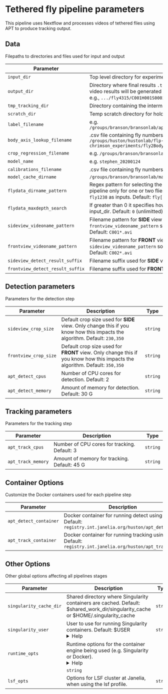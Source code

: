 # Tethered fly pipeline parameters

This pipeline uses Nextflow and processes videos of tethered flies using APT to produce tracking output.

## Data

Filepaths to directories and files used for input and output

| Parameter | Description | Type |
|-----------|-----------|-----------|
| `input_dir` | Top level directory for experiment containing all individual fly subdirectories | `string` |
| `output_dir` | Directory where final results `.trk`, `_3dres.mat` will be generated. The per fly and per video results will be generated in the corresponding subfolders as found in the input, e.g., `.../fly4315/C001H001S0002/C001H001S0002_c.trk` | `string` |
| `tmp_tracking_dir` | Directory containing the intermediate results generated during the `detect` step | `string` |
| `scratch_dir` | Temp scratch directory for holding results before moving them to final destination | `string` |
| `label_filename` | e.g. `/groups/branson/bransonlab/apt/experiments/data/sh_trn5017_20200121_stripped.lbl` | `string` |
| `body_axis_lookup_filename` | .csv file containing fly numbers with the corresponding body axis .lbl files e.g. `/groups/huston/hustonlab/flp-chrimson_experiments/fly2BodyAxis_lookupTable_Ben.csv` | `string` |
| `crop_regression_filename` | e.g. `/groups/branson/bransonlab/mayank/stephen_copy/crop_regression_params.mat` | `string` |
| `model_name` | e.g. `stephen_20200124` | `string` |
| `calibrations_filename` | .csv file containing fly numbers with the corresponding calibration files | `string` |
| `model_cache_dirname` | `/groups/branson/bransonlab/mayank/stephen_copy/apt_cache` | `string` |
| `flydata_dirname_pattern` | Regex pattern for selecting the fly directories. This can be used for running the pipeline only for one or two flies for example: `fly123[4,8]` - selects only `fly1234` and `fly1238` as inputs. Default: `fly[0-9]*` | `string` |
| `flydata_maxdepth_search` | If greater than 0 it specifies how many levels to look for flydata directories under input_dir. Default: `0` (unlimitted) | `integer` |
| `sideview_videoname_pattern` | Filename pattern for **SIDE** view videos. Changing this may require settting `frontview_videoname_pattern` so that we process the side and front view in pairs. Default: `C001*.avi` | `string` |
| `frontview_videoname_pattern` | Filename pattern for **FRONT** view videos. Changing this may require settting `sideview_videoname_pattern` so that we process the side and front view in pairs.  Default: `C002*.avi` | `string` |
| `sideview_detect_result_suffix` | Filename suffix used for **SIDE** view intermediated results. Default: `_side` | `string` |
| `frontview_detect_result_suffix` | Filename suffix used for **FRONT** view intermediate results. Default: `_front` | `string` |

## Detection parameters

Parameters for the detection step

| Parameter | Description | Type |
|-----------|-----------|-----------|
| `sideview_crop_size` | Default crop size used for **SIDE** view. Only change this if you know how this impacts the algorithm. Default: `230,350` | `string` |
| `frontview_crop_size` | Default crop size used for **FRONT** view. Only change this if you know how this impacts the algorithm. Default: `350,350` | `string` |
| `apt_detect_cpus` | Number of CPU cores for detection. Default: 2 | `string` |
| `apt_detect_memory` | Amount of memory for detection. Default: 30 G | `string` |

## Tracking parameters

Parameters for the tracking step

| Parameter | Description | Type |
|-----------|-----------|-----------|
| `apt_track_cpus` | Number of CPU cores for tracking. Default: 3 | `string` |
| `apt_track_memory` | Amount of memory for tracking. Default: 45 G | `string` |

## Container Options

Customize the Docker containers used for each pipeline step

| Parameter | Description | Type |
|-----------|-----------|-----------|
| `apt_detect_container` | Docker container for running detect using APT. Default: `registry.int.janelia.org/huston/apt_detect:1.0` | `string` |
| `apt_track_container` | Docker container for running tracking using APT. Default: `registry.int.janelia.org/huston/apt_track:1.0` | `string` |

## Other Options

Other global options affecting all pipelines stages

| Parameter | Description | Type |
|-----------|-----------|-----------|
| `singularity_cache_dir` | Shared directory where Singularity containers are cached. Default: $shared_work_dir/singularity_cache or $HOME/.singularity_cache | `string` |
| `singularity_user` | User to use for running Singularity containers. Default: $USER <details><summary>Help</summary><small>This is automatically set to `ec2-user` when using the 'tower' profile</small></details>| `string` |
| `runtime_opts` | Runtime options for the container engine being used (e.g. Singularity or Docker). <details><summary>Help</summary><small>Runtime options for Singularity must include mounts for any directory paths you are using. You can also pass the --nv flag here to make use of NVIDIA GPU resources. For example, `--nv -B /your/data/dir -B /your/output/dir`
</small></details>| `string` |
| `lsf_opts` | Options for LSF cluster at Janelia, when using the lsf profile. | `string` |

